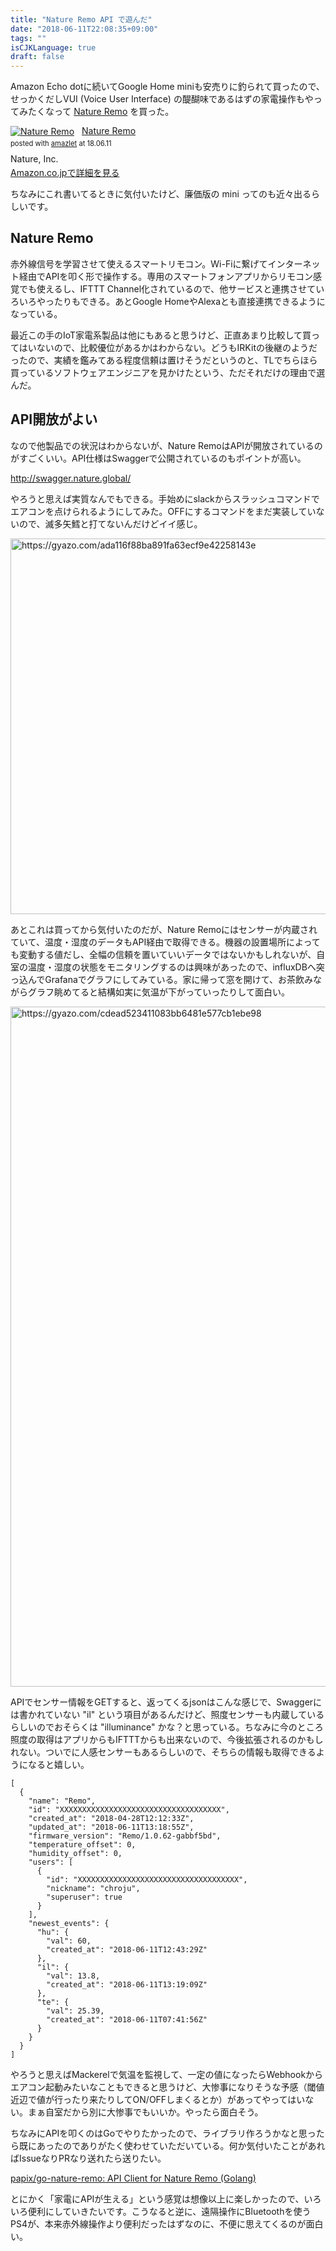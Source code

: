 ```yaml
---
title: "Nature Remo API で遊んだ"
date: "2018-06-11T22:08:35+09:00"
tags: ""
isCJKLanguage: true
draft: false
---
```


Amazon Echo dotに続いてGoogle Home miniも安売りに釣られて買ったので、せっかくだしVUI (Voice User Interface) の醍醐味であるはずの家電操作もやってみたくなって [Nature Remo](https://nature.global/) を買った。

<div class="amazlet-box" style="margin-bottom:0px;"><div class="amazlet-image" style="float:left;margin:0px 12px 1px 0px;"><a href="http://www.amazon.co.jp/exec/obidos/ASIN/B06XCQFP96/diary081213-22/ref=nosim/" name="amazletlink" target="_blank"><img src="https://images-fe.ssl-images-amazon.com/images/I/31MkeLD6o3L._SL160_.jpg" alt="Nature Remo" style="border: none;" /></a></div><div class="amazlet-info" style="line-height:120%; margin-bottom: 10px"><div class="amazlet-name" style="margin-bottom:10px;line-height:120%"><a href="http://www.amazon.co.jp/exec/obidos/ASIN/B06XCQFP96/diary081213-22/ref=nosim/" name="amazletlink" target="_blank">Nature Remo</a><div class="amazlet-powered-date" style="font-size:80%;margin-top:5px;line-height:120%">posted with <a href="http://www.amazlet.com/" title="amazlet" target="_blank">amazlet</a> at 18.06.11</div></div><div class="amazlet-detail">Nature, Inc. <br /></div><div class="amazlet-sub-info" style="float: left;"><div class="amazlet-link" style="margin-top: 5px"><a href="http://www.amazon.co.jp/exec/obidos/ASIN/B06XCQFP96/diary081213-22/ref=nosim/" name="amazletlink" target="_blank">Amazon.co.jpで詳細を見る</a></div></div></div><div class="amazlet-footer" style="clear: left"></div></div>

ちなみにこれ書いてるときに気付いたけど、廉価版の mini ってのも近々出るらしいです。

Nature Remo
-----------

赤外線信号を学習させて使えるスマートリモコン。Wi-Fiに繋げてインターネット経由でAPIを叩く形で操作する。専用のスマートフォンアプリからリモコン感覚でも使えるし、IFTTT Channel化されているので、他サービスと連携させていろいろやったりもできる。あとGoogle HomeやAlexaとも直接連携できるようになっている。

最近この手のIoT家電系製品は他にもあると思うけど、正直あまり比較して買ってはいないので、比較優位があるかはわからない。どうもIRKitの後継のようだったので、実績を鑑みてある程度信頼は置けそうだというのと、TLでちらほら買っているソフトウェアエンジニアを見かけたという、ただそれだけの理由で選んだ。

API開放がよい
-------------

なので他製品での状況はわからないが、Nature RemoはAPIが開放されているのがすごくいい。API仕様はSwaggerで公開されているのもポイントが高い。

http://swagger.nature.global/

やろうと思えば実質なんでもできる。手始めにslackからスラッシュコマンドでエアコンを点けられるようにしてみた。OFFにするコマンドをまだ実装していないので、滅多矢鱈と打てないんだけどイイ感じ。

<a href="https://gyazo.com/ada116f88ba891fa63ecf9e42258143e"><img src="https://i.gyazo.com/ada116f88ba891fa63ecf9e42258143e.png" alt="https://gyazo.com/ada116f88ba891fa63ecf9e42258143e" width="601"/></a>

あとこれは買ってから気付いたのだが、Nature Remoにはセンサーが内蔵されていて、温度・湿度のデータもAPI経由で取得できる。機器の設置場所によっても変動する値だし、全幅の信頼を置いていいデータではないかもしれないが、自室の温度・湿度の状態をモニタリングするのは興味があったので、influxDBへ突っ込んでGrafanaでグラフにしてみている。家に帰って窓を開けて、お茶飲みながらグラフ眺めてると結構如実に気温が下がっていったりして面白い。

<a href="https://gyazo.com/cdead523411083bb6481e577cb1ebe98"><img src="https://i.gyazo.com/cdead523411083bb6481e577cb1ebe98.png" alt="https://gyazo.com/cdead523411083bb6481e577cb1ebe98" width="1088"/></a>

APIでセンサー情報をGETすると、返ってくるjsonはこんな感じで、Swaggerには書かれていない "il" という項目があるんだけど、照度センサーも内蔵しているらしいのでおそらくは "illuminance" かな？と思っている。ちなみに今のところ照度の取得はアプリからもIFTTTからも出来ないので、今後拡張されるのかもしれない。ついでに人感センサーもあるらしいので、そちらの情報も取得できるようになると嬉しい。

```
[
  {
    "name": "Remo",
    "id": "XXXXXXXXXXXXXXXXXXXXXXXXXXXXXXXXXXXX",
    "created_at": "2018-04-28T12:12:33Z",
    "updated_at": "2018-06-11T13:18:55Z",
    "firmware_version": "Remo/1.0.62-gabbf5bd",
    "temperature_offset": 0,
    "humidity_offset": 0,
    "users": [
      {
        "id": "XXXXXXXXXXXXXXXXXXXXXXXXXXXXXXXXXXXX",
        "nickname": "chroju",
        "superuser": true
      }
    ],
    "newest_events": {
      "hu": {
        "val": 60,
        "created_at": "2018-06-11T12:43:29Z"
      },
      "il": {
        "val": 13.8,
        "created_at": "2018-06-11T13:19:09Z"
      },
      "te": {
        "val": 25.39,
        "created_at": "2018-06-11T07:41:56Z"
      }
    }
  }
]
```

やろうと思えばMackerelで気温を監視して、一定の値になったらWebhookからエアコン起動みたいなこともできると思うけど、大惨事になりそうな予感（閾値近辺で値が行ったり来たりしてON/OFFしまくるとか）があってやってはいない。まぁ自室だから別に大惨事でもいいか。やったら面白そう。


ちなみにAPIを叩くのはGoでやりたかったので、ライブラリ作ろうかなと思ったら既にあったのでありがたく使わせていただいている。何か気付いたことがあればIssueなりPRなり送れたら送りたい。

[papix/go-nature-remo: API Client for Nature Remo (Golang)](https://github.com/papix/go-nature-remo)

とにかく「家電にAPIが生える」という感覚は想像以上に楽しかったので、いろいろ便利にしていきたいです。こうなると逆に、遠隔操作にBluetoothを使うPS4が、本来赤外線操作より便利だったはずなのに、不便に思えてくるのが面白い。
